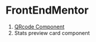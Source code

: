 # FrontEndMentor



<ol>
<li><a href="https://startling-puppy-9f9c6c.netlify.app/" target="_blank">QRcode Component</a></li>
<li>Stats preview card component</li>
</ol>
